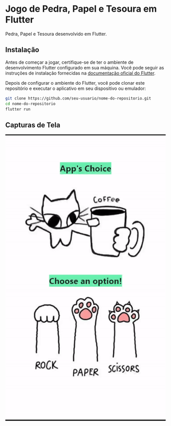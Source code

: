 # Jogo de Pedra, Papel e Tesoura em Flutter

Pedra, Papel e Tesoura desenvolvido em Flutter.

## Instalação

Antes de começar a jogar, certifique-se de ter o ambiente de desenvolvimento Flutter configurado em sua máquina. Você pode seguir as instruções de instalação fornecidas na [documentação oficial do Flutter](https://flutter.dev/docs/get-started/install).

Depois de configurar o ambiente do Flutter, você pode clonar este repositório e executar o aplicativo em seu dispositivo ou emulador:

```bash
git clone https://github.com/seu-usuario/nome-do-repositorio.git
cd nome-do-repositorio
flutter run
```

## Capturas de Tela

<p align="center">
  <img src="assets/jokenpo.gif" alt="" />
</p>

